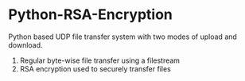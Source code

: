 # Python-RSA-Encryption
Python based UDP file transfer system with two modes of upload and download.
1. Regular byte-wise file transfer using a filestream
2. RSA encryption used to securely transfer files 
